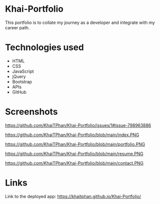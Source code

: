 # Khai-Portfolio
This portfolio is to collate my journey as a developer and integrate with my career path.


# Technologies used

- HTML
- CSS
- JavaScript
- jQuery
- Bootstrap
- APIs
- GitHub

# Screenshots
https://github.com/KhaiTPhan/Khai-Portfolio/issues/1#issue-798963886

https://github.com/KhaiTPhan/Khai-Portfolio/blob/main/index.PNG

https://github.com/KhaiTPhan/Khai-Portfolio/blob/main/portfolio.PNG

https://github.com/KhaiTPhan/Khai-Portfolio/blob/main/resume.PNG

https://github.com/KhaiTPhan/Khai-Portfolio/blob/main/contact.PNG

# Links

Link to the deployed app:
https://khaitphan.github.io/Khai-Portfolio/

